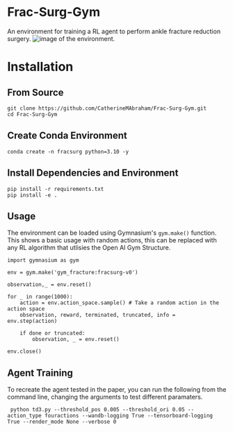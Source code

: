 # Frac-Surg-Gym
An environment for training a RL agent to perform ankle fracture reduction surgery. 
![image of the environment.](https://github.com/CatherineMAbraham/Frac-Surg-Gym/blob/main/img/simwithcube.png)
# Installation
## From Source 
```
git clone https://github.com/CatherineMAbraham/Frac-Surg-Gym.git
cd Frac-Surg-Gym
```
## Create Conda Environment
```
conda create -n fracsurg python=3.10 -y
```
## Install Dependencies and Environment 
```
pip install -r requirements.txt
pip install -e .
```
## Usage
The environment can be loaded using Gymnasium's `gym.make()` function. This shows a basic usage with random actions, this can be replaced with any RL algorithm that utlisies the Open AI Gym Structure. 
```
import gymnasium as gym

env = gym.make('gym_fracture:fracsurg-v0')

observation,_ = env.reset()

for _ in range(1000):
    action = env.action_space.sample() # Take a random action in the action space 
    observation, reward, terminated, truncated, info = env.step(action)

    if done or truncated:
        observation, _ = env.reset()

env.close()
```
## Agent Training 
To recreate the agent tested in the paper, you can run the following from the command line, changing the arguments to test different paramaters. 
```
 python td3.py --threshold_pos 0.005 --threshold_ori 0.05 --action_type fouractions --wandb-logging True --tensorboard-logging True --render_mode None --verbose 0
```
